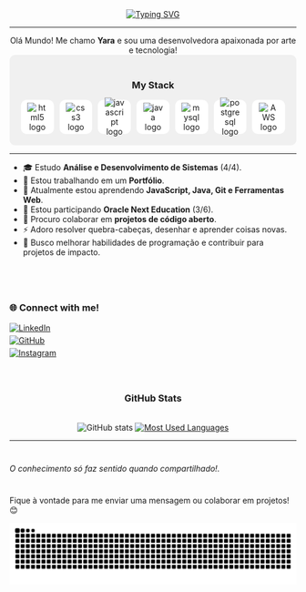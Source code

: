 <div align="center">
  <a href="https://git.io/typing-svg">
    <img src="https://readme-typing-svg.demolab.com?font=Fira+Code&weight=500&size=22&pause=1000&color=EEEEEE&center=true&vCenter=true&random=false&width=524&lines=%E2%8A%B9+Welcome+to+my+profile!+%CB%99%E1%B5%95%CB%99+%E2%8A%B9+" alt="Typing SVG">
  </a>
</div>

---

 <div align="center">
Olá Mundo! Me chamo <strong>Yara</strong> e sou uma desenvolvedora apaixonada por arte e tecnologia!  
 </div>


<div align="center" style="background-color: #f0f0f0; padding: 20px; border-radius: 10px;">
    <h3>My Stack</h3>
    <div style="display: flex; gap: 10px; justify-content: center; align-items: center; flex-wrap: nowrap;">
        <div style="width: 60px; height: 60px; background-color: white; border-radius: 10px; display: flex; justify-content: center; align-items: center;">
            <img src="https://cdn.jsdelivr.net/gh/devicons/devicon/icons/html5/html5-original.svg" width="35px" alt="html5 logo" />
        </div>
        <div style="width: 60px; height: 60px; background-color: white; border-radius: 10px; display: flex; justify-content: center; align-items: center;">
            <img src="https://cdn.jsdelivr.net/gh/devicons/devicon/icons/css3/css3-original.svg" width="35px" alt="css3 logo" />
        </div>
        <div style="width: 60px; height: 60px; background-color: white; border-radius: 10px; display: flex; justify-content: center; align-items: center;">
            <img src="https://cdn.jsdelivr.net/gh/devicons/devicon/icons/javascript/javascript-plain.svg" width="35px" alt="javascript logo" />
        </div>
        <div style="width: 60px; height: 60px; background-color: white; border-radius: 10px; display: flex; justify-content: center; align-items: center;">
            <img src="https://cdn.jsdelivr.net/gh/devicons/devicon/icons/java/java-original.svg" width="35px" alt="java logo" />
        </div>
        <div style="width: 60px; height: 60px; background-color: white; border-radius: 10px; display: flex; justify-content: center; align-items: center;">
            <img src="https://cdn.jsdelivr.net/gh/devicons/devicon/icons/mysql/mysql-original.svg" width="35px" alt="mysql logo" />
        </div>
        <div style="width: 60px; height: 60px; background-color: white; border-radius: 10px; display: flex; justify-content: center; align-items: center;">
            <img src="https://cdn.jsdelivr.net/gh/devicons/devicon/icons/postgresql/postgresql-original.svg" width="35px" alt="postgresql logo" />
        </div>
        <div style="width: 60px; height: 60px; background-color: white; border-radius: 10px; display: flex; justify-content: center; align-items: center;">
            <img src="https://cdn.jsdelivr.net/gh/devicons/devicon/icons/amazonwebservices/amazonwebservices-original-wordmark.svg" width="35px" alt="AWS logo" />
        </div>
    </div>
</div>


</div>


---

- 🎓 Estudo **Análise e Desenvolvimento de Sistemas** (4/4).  
- 🔭 Estou trabalhando em um **Portfólio**.  
- 🌱 Atualmente estou aprendendo **JavaScript, Java, Git e Ferramentas Web**.
- 🌱 Estou participando **Oracle Next Education** (3/6).  
- 👯 Procuro colaborar em **projetos de código aberto**.  
- ⚡ Adoro resolver quebra-cabeças, desenhar e aprender coisas novas.  
- 🎯 Busco melhorar habilidades de programação e contribuir para projetos de impacto.

#

  <br>

  <img align="left" alt="" height="140px" src="study.gif">

<div style="text-align: left;" align="left">
    <h3>🌐 Connect with me!</h3>
    <a href="https://www.linkedin.com/in/yara-rosa-dev" target="_blank" style="display: block; margin: 5px 0;">
        <img src="https://img.shields.io/badge/LinkedIn-000?style=for-the-badge&logo=linkedin&logoColor=EEEEEE" alt="LinkedIn">
    </a>  
    <a href="https://github.com/yarazip" target="_blank" style="display: block; margin: 5px 0;">
        <img src="https://img.shields.io/badge/GitHub-000?style=for-the-badge&logo=github&logoColor=EEEEEE" alt="GitHub">
    </a>  
    <a href="https://instagram.com/ynharaart" target="_blank" style="display: block; margin: 5px 0;">
        <img src="https://img.shields.io/badge/Instagram-000?style=for-the-badge&logo=instagram&logoColor=EEEEEE" alt="Instagram">
    </a>  
</div>
        
  <br>

#

<div style="text-align: center;" align="center">
  <h3> GitHub Stats </h3>
  <br>
  <img src="https://github-readme-stats-git-masterrstaa-rickstaa.vercel.app/api?username=yarazip&hide_title=true&show_icons=true&include_all_commits=false&count_private=true&line_height=25&hide=issues&bg_color=000&title_color=EEEEEE&text_color=FFF&border_radius=3&border_color=EEEEEE&icon_color=EEEEEE&theme=jolly" alt="GitHub stats">

  <a href="https://github.com/yarazip/github-readme-stats">
    <img src="https://github-readme-stats-git-masterrstaa-rickstaa.vercel.app/api/top-langs/?username=yarazip&line_height=10&card_width=290&layout=compact&hide_title=false&count_private=true&langs_count=4&show_icons=true&title_color=EEEEEE&hide=html,scss,less&bg_color=000&text_color=8B8B8B&border_radius=3&border_color=EEEEEE&count_private=true" alt="Most Used Languages">
  </a>
</div>

---

#

_O conhecimento só faz sentido quando compartilhado!._

#

Fique à vontade para me enviar uma mensagem ou colaborar em projetos! 😊

<picture align="center">
  <source media="(prefers-color-scheme: dark)" srcset="https://raw.githubusercontent.com/yarazip/yarazip/output/github-contribution-grid-snake-dark.svg">
  <source media="(prefers-color-scheme: light)" srcset="https://raw.githubusercontent.com/yarazip/yarazip/output/github-contribution-grid-snake-dark.svg">
  <img align="center" alt="github contribution grid snake animation" src="https://raw.githubusercontent.com/yarazip/yarazip/output/github-contribution-grid-snake.svg">
</picture>

